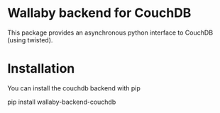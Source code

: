 Wallaby backend for CouchDB
===========================

This package provides an asynchronous python interface to CouchDB (using twisted).

Installation
============

You can install the couchdb backend with pip

 pip install wallaby-backend-couchdb
